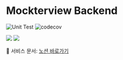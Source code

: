 # Mockterview Backend

![Unit Test](https://github.com/tagrn/mockterview-backend/actions/workflows/test.yml/badge.svg)
![codecov](https://codecov.io/gh/tagrn/mockterview-backend/graph/badge.svg?token=HXI98DMBHB)

![](https://img.shields.io/badge/Nest.js-v.10.2.6-E0234D?logo=nestjs)
![](https://img.shields.io/badge/Node.js-v.18.17.0-77AD65?logo=node.js)

📝 서비스 문서: [노션 바로가기](https://twngg.notion.site/Mockterview-38078b36043f443e8d99ab69d67f4e32)